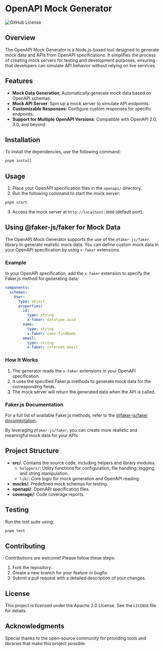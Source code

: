# OpenAPI Mock Generator
![GitHub License](https://img.shields.io/github/license/migudevelop/openapi-mock-generator)

## Overview
The OpenAPI Mock Generator is a Node.js-based tool designed to generate mock data and APIs from OpenAPI specifications. It simplifies the process of creating mock servers for testing and development purposes, ensuring that developers can simulate API behavior without relying on live services.

## Features
- **Mock Data Generation**: Automatically generate mock data based on OpenAPI schemas.
- **Mock API Server**: Spin up a mock server to simulate API endpoints.
- **Customizable Responses**: Configure custom responses for specific endpoints.
- **Support for Multiple OpenAPI Versions**: Compatible with OpenAPI 2.0, 3.0, and beyond.

## Installation
To install the dependencies, use the following command:

```bash
pnpm install
```

## Usage
1. Place your OpenAPI specification files in the `openapi/` directory.
2. Run the following command to start the mock server:

```bash
pnpm start
```

3. Access the mock server at `http://localhost:3000` (default port).

## Using @faker-js/faker for Mock Data

The OpenAPI Mock Generator supports the use of the `@faker-js/faker` library to generate realistic mock data. You can define custom mock data in your OpenAPI specification by using `x-faker` extensions.

### Example

In your OpenAPI specification, add the `x-faker` extension to specify the Faker.js method for generating data:

```yaml
components:
  schemas:
    User:
      type: object
      properties:
        id:
          type: string
          x-faker: datatype.uuid
        name:
          type: string
          x-faker: name.findName
        email:
          type: string
          x-faker: internet.email
```

### How It Works

1. The generator reads the `x-faker` extensions in your OpenAPI specification.
2. It uses the specified Faker.js methods to generate mock data for the corresponding fields.
3. The mock server will return the generated data when the API is called.

### Faker.js Documentation

For a full list of available Faker.js methods, refer to the [@faker-js/faker documentation](https://fakerjs.dev/).

By leveraging `@faker-js/faker`, you can create more realistic and meaningful mock data for your APIs.

## Project Structure
- **src/**: Contains the source code, including helpers and library modules.
  - `helppers/`: Utility functions for configuration, file handling, logging, and string manipulation.
  - `lib/`: Core logic for mock generation and OpenAPI reading.
- **mocks/**: Predefined mock schemas for testing.
- **openapi/**: OpenAPI specification files.
- **coverage/**: Code coverage reports.

## Testing
Run the test suite using:

```bash
pnpm test
```

## Contributing
Contributions are welcome! Please follow these steps:
1. Fork the repository.
2. Create a new branch for your feature or bugfix.
3. Submit a pull request with a detailed description of your changes.

## License
This project is licensed under the Apache 2.0 License. See the `LICENSE` file for details.

## Acknowledgments
Special thanks to the open-source community for providing tools and libraries that make this project possible.
